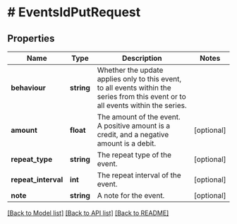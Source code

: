 # # EventsIdPutRequest

## Properties

Name | Type | Description | Notes
------------ | ------------- | ------------- | -------------
**behaviour** | **string** | Whether the update applies only to this event, to all events within the series from this event or to all events within the series. |
**amount** | **float** | The amount of the event. A positive amount is a credit, and a negative amount is a debit. | [optional]
**repeat_type** | **string** | The repeat type of the event. | [optional]
**repeat_interval** | **int** | The repeat interval of the event. | [optional]
**note** | **string** | A note for the event. | [optional]

[[Back to Model list]](../../README.md#models) [[Back to API list]](../../README.md#endpoints) [[Back to README]](../../README.md)
